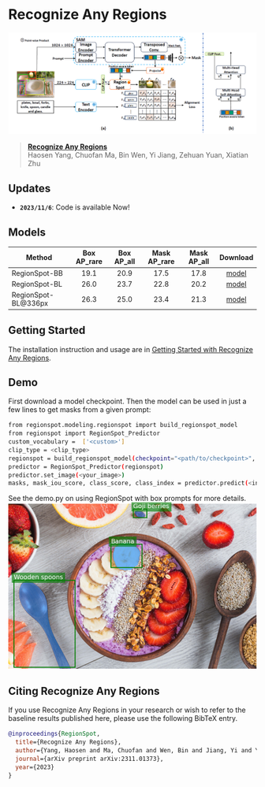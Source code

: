 # Recognize Any Regions

![teaser](assets/framework.jpg)



> [**Recognize Any Regions**](https://arxiv.org/pdf/2311.01373.pdf)               
> Haosen Yang, Chuofan Ma, Bin Wen, Yi Jiang, Zehuan Yuan, Xiatian Zhu   

## Updates
- **`2023/11/6`**: Code is available Now!

## Models
Method | Box AP_rare| Box AP_all | Mask AP_rare | Mask AP_all  | Download
--- |:---:|:---:|:---: |:---: |:---:
RegionSpot-BB | 19.1 | 20.9 | 17.5 | 17.8| [model]( https://1drv.ms/u/s!AgWqwlwga-5Kc1WU0Q_iFsc_O-w?e=DgN1xI)
RegionSpot-BL| 26.0 | 23.7 | 22.8 | 20.2 | [model]( https://1drv.ms/u/s!AgWqwlwga-5KdKXfWxTuronI6ts?e=aGhZxj)
RegionSpot-BL@336px | 26.3 | 25.0 | 23.4 | 21.3 | [model](https://1drv.ms/u/s!AgWqwlwga-5KcrrUYKtvTFf4MGY?e=QHZd7u)



## Getting Started

The installation instruction and usage are in [Getting Started with Recognize Any Regions](GETTING_STARTED.md).

## Demo

First download a model checkpoint. Then the model can be used in just a few lines to get masks from a given prompt:

```bash
from regionspot.modeling.regionspot import build_regionspot_model
from regionspot import RegionSpot_Predictor
custom_vocabulary =  ['<custom>']
clip_type = <clip_type>
regionspot = build_regionspot_model(checkpoint="<path/to/checkpoint>", custom_vocabulary=custom_vocabulary, clip_type=clip_type)
predictor = RegionSpot_Predictor(regionspot)
predictor.set_image(<your_image>)
masks, mask_iou_score, class_score, class_index = predictor.predict(<input_prompts>)
```

See the demo.py on using RegionSpot with box prompts for more details.
![teaser](assets/results.jpg)


## Citing Recognize Any Regions

If you use Recognize Any Regions in your research or wish to refer to the baseline results published here, please use the following BibTeX entry.

```BibTeX
@inproceedings{RegionSpot,
  title={Recognize Any Regions},
  author={Yang, Haosen and Ma, Chuofan and Wen, Bin and Jiang, Yi and Yuan, Zehuan and Zhu, Xiatian},
  journal={arXiv preprint arXiv:2311.01373},
  year={2023}
}
`````
